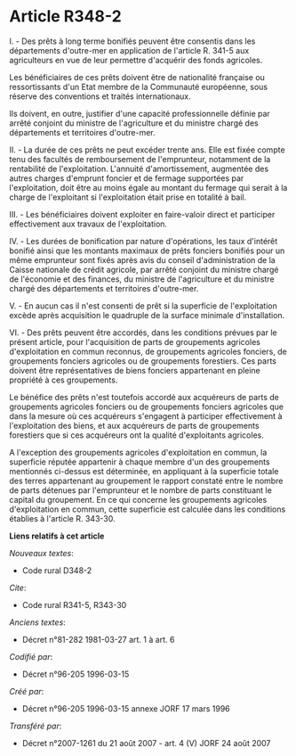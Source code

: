 # Article R348-2

I. - Des prêts à long terme bonifiés peuvent être consentis dans les départements d'outre-mer en application de l'article R.
341-5 aux agriculteurs en vue de leur permettre d'acquérir des fonds agricoles.

Les bénéficiaires de ces prêts doivent être de nationalité française ou ressortissants d'un Etat membre de la Communauté
européenne, sous réserve des conventions et traités internationaux.

Ils doivent, en outre, justifier d'une capacité professionnelle définie par arrêté conjoint du ministre de l'agriculture et
du ministre chargé des départements et territoires d'outre-mer.

II. - La durée de ces prêts ne peut excéder trente ans. Elle est fixée compte tenu des facultés de remboursement de
l'emprunteur, notamment de la rentabilité de l'exploitation. L'annuité d'amortissement, augmentée des autres charges
d'emprunt foncier et de fermage supportées par l'exploitation, doit être au moins égale au montant du fermage qui serait à la
charge de l'exploitant si l'exploitation était prise en totalité à bail.

III. - Les bénéficiaires doivent exploiter en faire-valoir direct et participer effectivement aux travaux de l'exploitation.

IV. - Les durées de bonification par nature d'opérations, les taux d'intérêt bonifié ainsi que les montants maximaux de prêts
fonciers bonifiés pour un même emprunteur sont fixés après avis du conseil d'administration de la Caisse nationale de crédit
agricole, par arrêté conjoint du ministre chargé de l'économie et des finances, du ministre de l'agriculture et du ministre
chargé des départements et territoires d'outre-mer.

V. - En aucun cas il n'est consenti de prêt si la superficie de l'exploitation excède après acquisition le quadruple de la
surface minimale d'installation.

VI. - Des prêts peuvent être accordés, dans les conditions prévues par le présent article, pour l'acquisition de parts de
groupements agricoles d'exploitation en commun reconnus, de groupements agricoles fonciers, de groupements fonciers agricoles
ou de groupements forestiers. Ces parts doivent être représentatives de biens fonciers appartenant en pleine propriété à ces
groupements.

Le bénéfice des prêts n'est toutefois accordé aux acquéreurs de parts de groupements agricoles fonciers ou de groupements
fonciers agricoles que dans la mesure où ces acquéreurs s'engagent à participer effectivement à l'exploitation des biens, et
aux acquéreurs de parts de groupements forestiers que si ces acquéreurs ont la qualité d'exploitants agricoles.

A l'exception des groupements agricoles d'exploitation en commun, la superficie réputée appartenir à chaque membre d'un des
groupements mentionnés ci-dessus est déterminée, en appliquant à la superficie totale des terres appartenant au groupement le
rapport constaté entre le nombre de parts détenues par l'emprunteur et le nombre de parts constituant le capital du
groupement. En ce qui concerne les groupements agricoles d'exploitation en commun, cette superficie est calculée dans les
conditions établies à l'article R. 343-30.

**Liens relatifs à cet article**

_Nouveaux textes_:

  - Code rural D348-2

_Cite_:

  - Code rural R341-5, R343-30

_Anciens textes_:

  - Décret n°81-282 1981-03-27 art. 1 à art. 6

_Codifié par_:

  - Décret n°96-205 1996-03-15

_Créé par_:

  - Décret n°96-205 1996-03-15 annexe JORF 17 mars 1996

_Transféré par_:

  - Décret n°2007-1261 du 21 août 2007 - art. 4 (V) JORF 24 août 2007
